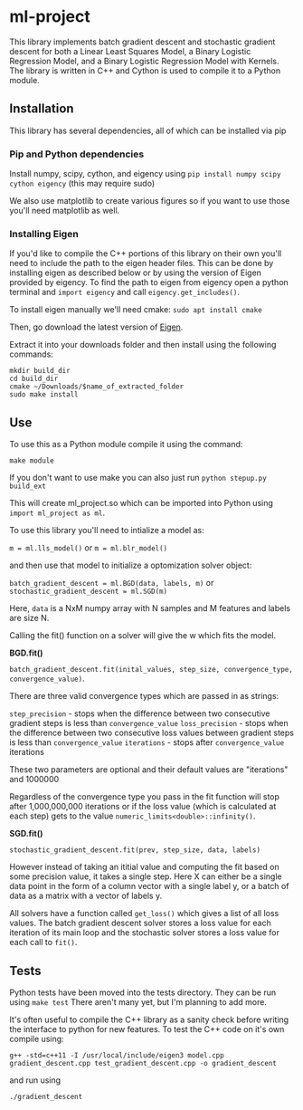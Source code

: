 # ml-project

This library implements batch gradient descent and stochastic gradient descent for both a Linear Least Squares Model, a Binary Logistic Regression Model, and a Binary Logistic Regression Model with Kernels. The library is written in C++ and Cython is used to compile it to a Python module.

## Installation

This library has several dependencies, all of which can be installed via pip

### Pip and Python dependencies

Install numpy, scipy, cython, and eigency using `pip install numpy scipy cython eigency` (this may require sudo)

We also use matplotlib to create various figures so if you want to use those you'll need matplotlib as well.

### Installing Eigen

If you'd like to compile the C++ portions of this library on their own you'll need to include the path to the eigen header files. This can be done by installing eigen as described below or by using the version of Eigen provided by eigency. To find the path to eigen from eigency open a python terminal and `import eigency` and call `eigency.get_includes()`. 

To install eigen manually we'll need cmake: `sudo apt install cmake`

Then, go download the latest version of [Eigen](https://eigen.tuxfamily.org).

Extract it into your downloads folder and then install using the following commands:

```
mkdir build_dir
cd build_dir
cmake ~/Downloads/$name_of_extracted_folder
sudo make install
```

## Use

To use this as a Python module compile it using the command: 

`make module`

If you don't want to use make you can also just run `python stepup.py build_ext`

This will create ml_project.so which can be imported into Python using `import ml_project as ml`.

To use this library you'll need to intialize a model as: 

`m = ml.lls_model()` or `m = ml.blr_model()`

and then use that model to initialize a optomization solver object:

`batch_gradient_descent = ml.BGD(data, labels, m)` or `stochastic_gradient_descent = ml.SGD(m)`

Here, `data` is a NxM numpy array with N samples and M features and labels are size N.

Calling the fit() function on a solver will give the w which fits the model. 

__BGD.fit()__

`batch_gradient_descent.fit(inital_values, step_size, convergence_type, convergence_value)`.

There are three valid convergence types which are passed in as strings:

`step_precision` - stops when the difference between two consecutive gradient steps is less than `convergence_value`
`loss_precision` - stops when the difference between two consecutive loss values between gradient steps is less than `convergence_value`
`iterations` - stops after `convergence_value` iterations

These two parameters are optional and their default values are "iterations" and 1000000

Regardless of the convergence type you pass in the fit function will stop after 1,000,000,000 iterations or if the loss value (which is calculated at each step) gets to the value `numeric_limits<double>::infinity()`.

__SGD.fit()__

`stochastic_gradient_descent.fit(prev, step_size, data, labels)`

However instead of taking an ititial value and computing the fit based on some precision value, it takes a single step. Here X can either be a single data point in the form of a column vector with a single label y, or a batch of data as a matrix with a vector of labels y.

All solvers have a function called `get_loss()` which gives a list of all loss values. The batch gradient descent solver stores a loss value for each iteration of its main loop and the stochastic solver stores a loss value for each call to `fit()`.

## Tests

Python tests have been moved into the tests directory. They can be run using `make test` There aren't many yet, but I'm planning to add more.

It's often useful to compile the C++ library as a sanity check before writing the interface to python for new features. To test the C++ code on it's own compile using:

`g++ -std=c++11 -I /usr/local/include/eigen3 model.cpp gradient_descent.cpp test_gradient_descent.cpp -o gradient_descent`

and run using

`./gradient_descent`